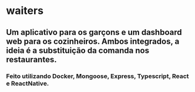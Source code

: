 # waiters

## Um aplicativo para os garçons e um dashboard web para os cozinheiros. Ambos integrados, a ideia é a substituição da comanda nos restaurantes.
### Feito utilizando Docker, Mongoose, Express, Typescript, React e ReactNative.
